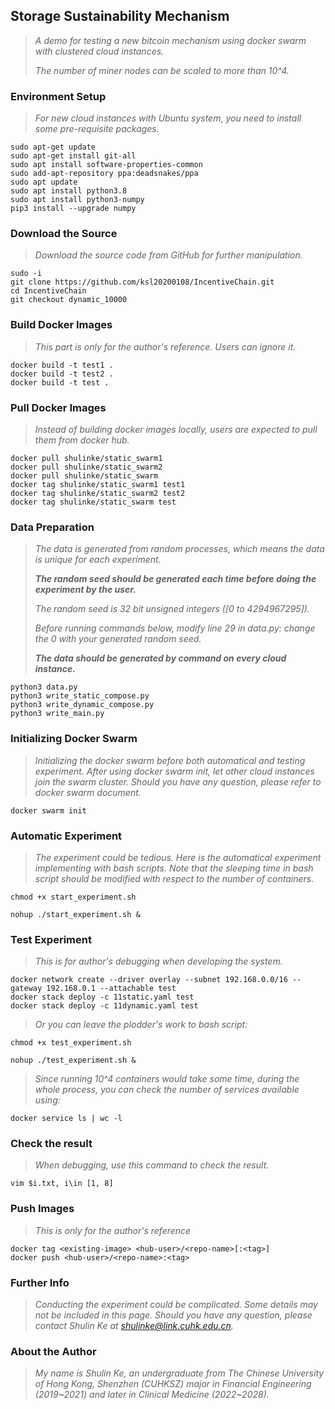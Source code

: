 ## Storage Sustainability Mechanism

> *A demo for testing a new bitcoin mechanism using docker swarm with clustered cloud instances.*
> 
> *The number of miner nodes can be scaled to more than 10^4.*

### Environment Setup

> *For new cloud instances with Ubuntu system, you need to install some pre-requisite packages.*

```
sudo apt-get update
sudo apt-get install git-all
sudo apt install software-properties-common
sudo add-apt-repository ppa:deadsnakes/ppa
sudo apt update
sudo apt install python3.8
sudo apt install python3-numpy
pip3 install --upgrade numpy

```

### Download the Source

> *Download the source code from GitHub for further manipulation.*

```
sudo -i
git clone https://github.com/ksl20200108/IncentiveChain.git
cd IncentiveChain
git checkout dynamic_10000

```

### Build Docker Images

> *This part is only for the author's reference. Users can ignore it.*

```
docker build -t test1 .
docker build -t test2 .
docker build -t test .

```

### Pull Docker Images

> *Instead of building docker images locally, users are expected to pull them from docker hub.*

```
docker pull shulinke/static_swarm1
docker pull shulinke/static_swarm2
docker pull shulinke/static_swarm
docker tag shulinke/static_swarm1 test1
docker tag shulinke/static_swarm2 test2
docker tag shulinke/static_swarm test

```

### Data Preparation

> *The data is generated from random processes, which means the data is unique for each experiment.*
> 
> ***The random seed should be generated each time before doing the experiment by the user.***
> 
> *The random seed is 32 bit unsigned integers ([0 to 4294967295]).*
> 
> *Before running commands below, modify line 29 in data.py: change the 0 with your generated random seed.*
> 
> ***The data should be generated by command on every cloud instance.***

```
python3 data.py
python3 write_static_compose.py
python3 write_dynamic_compose.py
python3 write_main.py

```

### Initializing Docker Swarm

> *Initializing the docker swarm before both automatical and testing experiment. After using docker swarm init, let other cloud instances join the swarm cluster. Should you have any question, please refer to docker swarm document.*

```
docker swarm init

```

### Automatic Experiment

> *The experiment could be tedious. Here is the automatical experiment implementing with bash scripts. Note that the sleeping time in bash script should be modified with respect to the number of containers.*

```
chmod +x start_experiment.sh

```
```
nohup ./start_experiment.sh &

```

### Test Experiment

> *This is for author's debugging when developing the system.*

```
docker network create --driver overlay --subnet 192.168.0.0/16 --gateway 192.168.0.1 --attachable test
docker stack deploy -c 11static.yaml test
docker stack deploy -c 11dynamic.yaml test

```

> *Or you can leave the plodder's work to bash script:*

```
chmod +x test_experiment.sh

```
```
nohup ./test_experiment.sh &

```

> *Since running 10^4 containers would take some time, during the whole process, you can check the number of services available using:*

```
docker service ls | wc -l

```

### Check the result

> *When debugging, use this command to check the result.*

```
vim $i.txt, i\in [1, 8]

```

### Push Images

> *This is only for the author's reference*

```
docker tag <existing-image> <hub-user>/<repo-name>[:<tag>]
docker push <hub-user>/<repo-name>:<tag>

```

### Further Info

> *Conducting the experiment could be complicated. Some details may not be included in this page. Should you have any question, please contact Shulin Ke at <shulinke@link.cuhk.edu.cn>.*

### About the Author

> *My name is Shulin Ke, an undergraduate from The Chinese University of Hong Kong, Shenzhen (CUHKSZ) major in Financial Engineering (2019~2021) and later in Clinical Medicine (2022~2028).*

